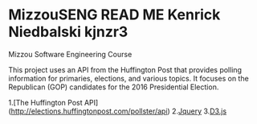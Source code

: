 # MizzouSENG READ ME Kenrick Niedbalski kjnzr3
Mizzou Software Engineering Course

This project uses an API from the Huffington Post that provides polling information for primaries, elections, and various topics. 
It focuses on the Republican (GOP) candidates for the 2016 Presidential Election.

1.[The Huffington Post API] (http://elections.huffingtonpost.com/pollster/api)
2.[Jquery](https://github.com/jquery/jquery)
3.[D3.js](https://github.com/mbostock/d3)
